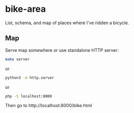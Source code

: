 bike-area
=========

List, schema, and map of places where I've ridden a bicycle.


Map
---

Serve map somewhere or use standalone HTTP server:

```bash
make server
```
or
```bash
python3 -m http.server
```
or
```bash
php -S localhost:8000
```
Then go to http://localhost:8000/bike.html
